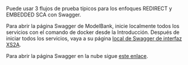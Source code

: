 Puede usar 3 flujos de prueba típicos para los enfoques REDIRECT y EMBEDDED SCA con Swagger.

Para abrir la página Swagger de ModelBank, inicie localmente todos los servicios con el comando de docker desde la Introducción. Después de iniciar todos los servicios, vaya a su página [local de Swagger de interfaz XS2A](http://localhost:8089/swagger-ui.html).

Para abrir la página Swagger en la nube sigue [este enlace](https://demo-dynamicsandbox-xs2a.cloud.adorsys.de/).
